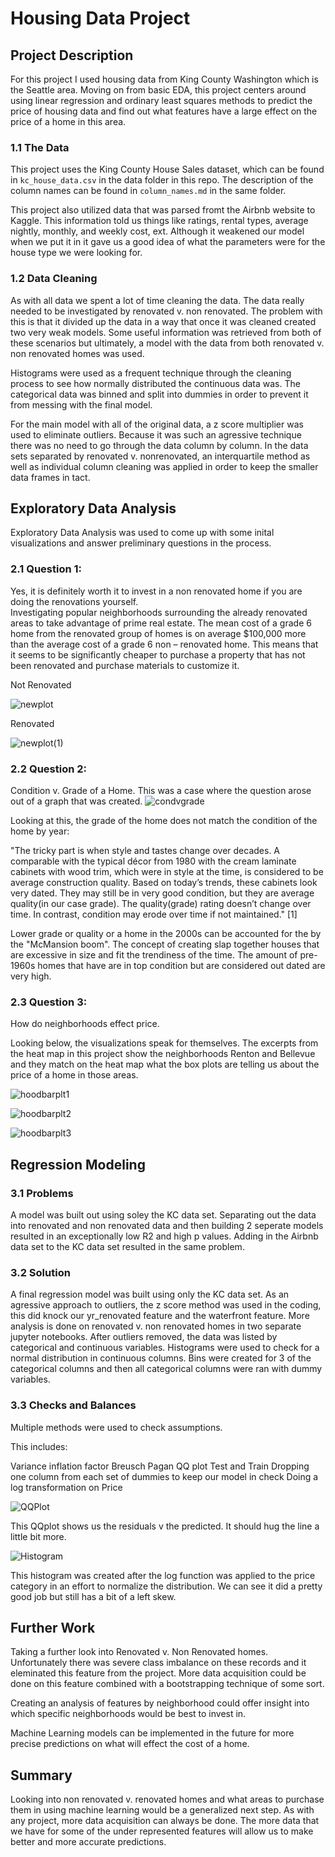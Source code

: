 # Housing Data Project

## Project Description
For this project I used housing data from King County Washington which is the Seattle area. 
Moving on from basic EDA, this project centers around using linear regression and ordinary least squares methods to predict the price of housing data and find out what features have a large effect on the price of a home in this area.

### 1.1 The Data

This project uses the King County House Sales dataset, which can be found in  `kc_house_data.csv` in the data folder in this repo. The description of the column names can be found in `column_names.md` in the same folder. 

This project also utilized data that was parsed fromt the Airbnb website to Kaggle.  This information told us things like ratings, rental types, average nightly, monthly, and weekly cost, ext.  Although it weakened our model when we put it in it gave us a good idea of what the parameters were for the house type we were looking for.

### 1.2 Data Cleaning

As with all data we spent a lot of time cleaning the data.   The data really needed to be investigated by renovated v. non renovated.  The problem with this is that it divided up the data in a way that once it was cleaned created two very weak models.  Some useful information was retrieved from both of these scenarios but ultimately, a model with the data from both renovated v. non renovated homes was used.  

Histograms were used as a frequent technique through the cleaning process to see how normally distributed the continuous data was. The categorical data was binned and split into dummies in order to prevent it from messing with the final model.

For the main model with all of the original data, a z score multiplier was used to eliminate outliers.  Because it was such an agressive technique there was no need to go through the data column by column.  In the data sets separated by renovated v. nonrenovated, an interquartile method as well as individual column cleaning was applied in order to keep the smaller data frames in tact. 


## Exploratory Data Analysis

Exploratory Data Analysis was used to come up with some inital visualizations and answer preliminary questions in the process.

### 2.1 Question 1:
Yes, it is definitely worth it to invest in a non renovated home if you are doing the renovations yourself.  
Investigating popular neighborhoods surrounding the already renovated areas to take advantage of prime real estate.  The mean cost of a grade 6 home from the renovated group of homes is on average $100,000 more than the average cost of a grade 6 non – renovated home.  This means that it seems to be significantly cheaper to purchase a property that has not been renovated and purchase materials to customize it.

Not Renovated

![newplot](/Images/newplot.png)

Renovated

![newplot(1)](/Images/newplot(1).png)

### 2.2 Question 2:
Condition v. Grade of a Home.  This was a case where the question arose out of a graph that was created.
![condvgrade](/Images/pic1.png)

Looking at this, the grade of the home does not match the condition of the home by year:

"The tricky part is when style and tastes change over decades. A comparable with the typical décor from 1980 with the cream laminate cabinets with wood trim, which were in style at the time, is considered to be average construction quality. Based on today’s trends, these cabinets look very dated. They may still be in very good condition, but they are average quality(in our case grade). The quality(grade) rating doesn’t change over time. In contrast, condition may erode over time if not maintained." [1]

Lower grade or quality or a home in the 2000s can be accounted for the by the "McMansion boom".  The concept of creating slap together houses that are excessive in size and fit the trendiness of the time.  The amount of pre-1960s homes that have are in top condition but are considered out dated are very high.  

### 2.3 Question 3:
How do neighborhoods effect price.

Looking below, the visualizations speak for themselves.  The excerpts from the heat map in this project show the neighborhoods Renton and Bellevue and they match on the heat map what the box plots are telling us about the price of a home in those areas.

![hoodbarplt1](/Images/pic4.png)

![hoodbarplt2](/Images/pic2.png)

![hoodbarplt3](/Images/pic3.png)

## Regression Modeling

### 3.1 Problems
A model was built out using soley the KC data set.  Separating out the data into renovated and non renovated data and then building 2 seperate models resulted in an exceptionally low R2 and high p values. Adding in the Airbnb data set to the KC data set resulted in the same problem.

### 3.2 Solution
A final regression model was built using only the KC data set.  As an agressive approach to outliers, the z score method was used in the coding, this did knock our yr_renovated feature and the waterfront feature.  More analysis is done on renovated v. non renovated homes in two separate jupyter notebooks.  After outliers removed, the data was listed by categorical and continuous variables.  Histograms were used to check for a normal distribution in continuous columns.  Bins were created for 3 of the categorical columns and then all categorical columns were ran with dummy variables.  

### 3.3 Checks and Balances
Multiple methods were used to check assumptions. 

This includes:

Variance inflation factor
Breusch Pagan
QQ plot
Test and Train
Dropping one column from each set of dummies to keep our model in check
Doing a log transformation on Price

![QQPlot](/Images/pic5.png)

This QQplot shows us the residuals v the predicted.  It should hug the line a little bit more.  

![Histogram](/Images/pic6.png)

This histogram was created after the log function was applied to the price category in an effort to normalize the distribution.  We can see it did a pretty good job but still has a bit of a left skew.

## Further Work

Taking a further look into Renovated v. Non Renovated homes.  Unfortunately there was severe class imbalance on these records and it eleminated this feature from the project.  More data acquisition could be done on this feature combined with a bootstrapping technique of some sort.

Creating an analysis of features by neighborhood could offer insight into which specific neighborhoods would be best to invest in.

Machine Learning models can be implemented in the future for more precise predictions on what will effect the cost of a home. 


## Summary

Looking into non renovated v. renovated homes and what areas to purchase them in using machine learning would be a generalized next step.
As with any project, more data acquisition can always be done.  The more data that we have for some of the under represented features will allow us to make better and more accurate predictions.  


